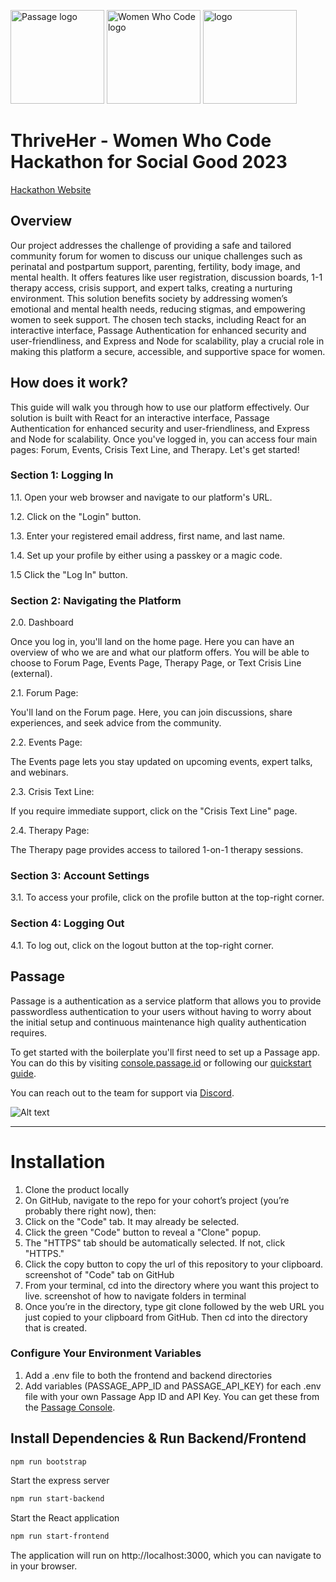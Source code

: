 <p>
    <img src="https://storage.googleapis.com/passage-docs/passage-logo-gradient.svg" alt="Passage logo" style="width:150px;"/>
    <img src="https://bookface-images.s3.amazonaws.com/logos/f193d070e480ede387ee00a9006482bee4a6b8dd.png" alt="Women Who Code logo" style="width:150px;"/>
<img width="10593" alt="logo" src="https://github.com/thrive-her/thrive-her-mvp/assets/112290188/e1d510a9-218b-484c-a49b-2238cba525cd" style="width:150px;">
</p>

# ThriveHer - Women Who Code Hackathon for Social Good 2023

[Hackathon Website](https://hopin.com/events/wwcode-hackathon-for-social-good/registration)

## Overview

Our project addresses the challenge of providing a safe and tailored community forum for women to discuss our unique challenges such as perinatal and postpartum support, parenting, fertility, body image, and mental health. It offers features like user registration, discussion boards, 1-1 therapy access, crisis support, and expert talks, creating a nurturing environment. This solution benefits society by addressing women’s emotional and mental health needs, reducing stigmas, and empowering women to seek support. The chosen tech stacks, including React for an interactive interface, Passage Authentication for enhanced security and user-friendliness, and Express and Node for scalability, play a crucial role in making this platform a secure, accessible, and supportive space for women.

## How does it work?

This guide will walk you through how to use our platform effectively. Our solution is built with React for an interactive interface, Passage Authentication for enhanced security and user-friendliness, and Express and Node for scalability. Once you've logged in, you can access four main pages: Forum, Events, Crisis Text Line, and Therapy. Let's get started!

### Section 1: Logging In

1.1. Open your web browser and navigate to our platform's URL.

1.2. Click on the "Login" button.

1.3. Enter your registered email address, first name, and last name.

1.4. Set up your profile by either using a passkey or a magic code.

1.5 Click the "Log In" button.

### Section 2: Navigating the Platform

2.0. Dashboard 

Once you log in, you'll land on the home page. Here you can have an overview of who we are and what our platform offers. You will be able to choose to Forum Page, Events Page, Therapy Page, or Text Crisis Line (external). 

2.1. Forum Page:

You'll land on the Forum page. Here, you can join discussions, share experiences, and seek advice from the community.

2.2. Events Page:

The Events page lets you stay updated on upcoming events, expert talks, and webinars.

2.3. Crisis Text Line:

If you require immediate support, click on the "Crisis Text Line" page. 

2.4. Therapy Page:

The Therapy page provides access to tailored 1-on-1 therapy sessions. 

### Section 3: Account Settings

3.1. To access your profile, click on the profile button at the top-right corner.

### Section 4: Logging Out

4.1. To log out, click on the logout button at the top-right corner.

## Passage

Passage is a authentication as a service platform that allows you to provide passwordless authentication to your users without having to worry about the initial setup and continuous maintenance high quality authentication requires. 

To get started with the boilerplate you'll first need to set up a Passage app. You can do this by visiting [console.passage.id](console.passage.id) or following our [quickstart guide](https://docs.passage.id/getting-started/quickstart#create-an-app-in-the-passage-console). 

You can reach out to the team for support via [Discord](https://discord.com/invite/445QpyEDXh).

![Alt text](<Screenshot 2023-10-02 at 6.46.04 PM.png>)

---

# Installation

1. Clone the product locally
2. On GitHub, navigate to the repo for your cohort’s project (you’re probably there right now), then:
3. Click on the "Code" tab. It may already be selected.
4. Click the green "Code" button to reveal a "Clone" popup.
5. The "HTTPS" tab should be automatically selected. If not, click "HTTPS."
6. Click the copy button to copy the url of this repository to your clipboard. screenshot of "Code" tab on GitHub
7. From your terminal, cd into the directory where you want this project to live. screenshot of how to navigate folders in terminal
8. Once you’re in the directory, type git clone followed by the web URL you just copied to your clipboard from GitHub. Then cd into the directory that is created.

### Configure Your Environment Variables

1. Add a .env file to both the frontend and backend directories
2. Add variables (PASSAGE_APP_ID and PASSAGE_API_KEY) for each .env file with your own Passage App ID and API Key. You can get these from the [Passage Console](https://console.passage.id).

## Install Dependencies & Run Backend/Frontend

```bash
npm run bootstrap
```

Start the express server

```bash
npm run start-backend
```

Start the React application

```bash
npm run start-frontend
```

The application will run on http://localhost:3000, which you can navigate to in your browser.
